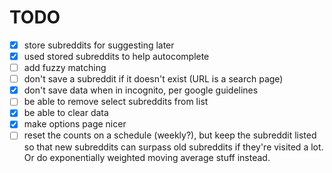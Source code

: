 # TODO

* [x] store subreddits for suggesting later
* [x] used stored subreddits to help autocomplete
* [ ] add fuzzy matching
* [ ] don't save a subreddit if it doesn't exist (URL is a search page)
* [x] don't save data when in incognito, per google guidelines
* [ ] be able to remove select subreddits from list
* [x] be able to clear data
* [x] make options page nicer
* [ ] reset the counts on a schedule (weekly?), but keep the subreddit listed
      so that new subreddits can surpass old subreddits if they're visited a lot.
      Or do exponentially weighted moving average stuff instead.
